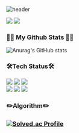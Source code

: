 ![header](https://capsule-render.vercel.app/api?type=waving&height=200&text=Hello,%20world!&desc=Junhwan's%20Github&fontAlign=75&fontAlignY=40&descAlign=20&color=gradient)
<div>
<img src="https://img.shields.io/badge/junenaa50@gmail.com-EA4335?style=for-the-badge&logo=Gmail&logoColor=white">
<a href="https://sandclock-itblog.tistory.com/"><img src="https://img.shields.io/badge/Blog-2ecc71?style=for-the-badge&logo=Gmail&logoColor=white"></a>
<div>
  
<h3 align="left">👩‍💻 My Github Stats 👩‍💻</h3>

<div>
  
![Anurag's GitHub stats](https://github-readme-stats.vercel.app/api?username=Kim-Junhwan&theme=synthwave&show_icons=true)
  
</div>



<div>
<h3 >🛠Tech Status🛠</h3>
<img src="https://img.shields.io/badge/Swift-F05138?style=for-the-badge&logo=Swift&logoColor=white">
<img src="https://img.shields.io/badge/UIkit-2396F3?style=for-the-badge&logo=UIkit&logoColor=white">
<img src="https://img.shields.io/badge/Swift UI-F05138?style=for-the-badge&logo=Swift&logoColor=white"><br>
<img src="https://img.shields.io/badge/RXSwift-F05138?style=for-the-badge&logo=Swift&logoColor=white">
<img src="https://img.shields.io/badge/IOS-000000?style=for-the-badge&logo=Apple&logoColor=white">
<img src="https://img.shields.io/badge/Git-F05032?style=for-the-badge&logo=Git&logoColor=white">
  
<h3>✏️Algorithm✏️<h3>
  
[![Solved.ac Profile](http://mazassumnida.wtf/api/generate_badge?boj=junenaa)](https://solved.ac/junenaa)
</div>

<div>
  
</div>
